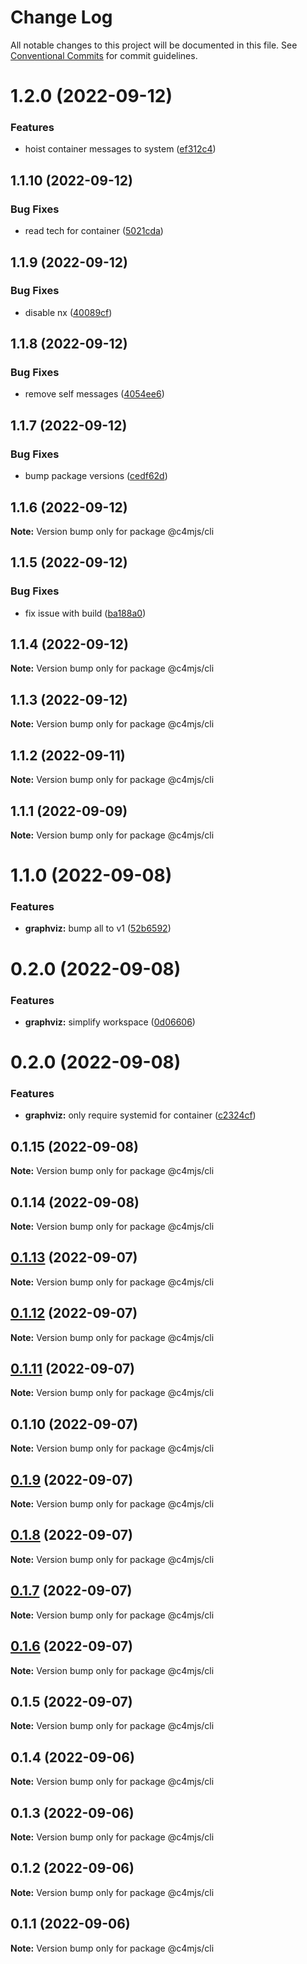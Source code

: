 # Change Log

All notable changes to this project will be documented in this file.
See [Conventional Commits](https://conventionalcommits.org) for commit guidelines.

# 1.2.0 (2022-09-12)


### Features

* hoist container messages to system ([ef312c4](https://github.com/c4mjs/c4mjs/commit/ef312c46a9ba419eac57c0cab1d8b1775b0e94f3))





## 1.1.10 (2022-09-12)


### Bug Fixes

* read tech for container ([5021cda](https://github.com/c4mjs/c4mjs/commit/5021cda02dc7ecd86cf6b82eb543e236c5d64477))





## 1.1.9 (2022-09-12)


### Bug Fixes

* disable nx ([40089cf](https://github.com/c4mjs/c4mjs/commit/40089cf787b203cfc042b8d9859229502080ad3e))





## 1.1.8 (2022-09-12)


### Bug Fixes

* remove self messages ([4054ee6](https://github.com/c4mjs/c4mjs/commit/4054ee6d1d9b3981fc9249c8e9bc440565c2cdcf))





## 1.1.7 (2022-09-12)


### Bug Fixes

* bump package versions ([cedf62d](https://github.com/c4mjs/c4mjs/commit/cedf62d0fccc953d294455526920ce0a82e9c444))





## 1.1.6 (2022-09-12)

**Note:** Version bump only for package @c4mjs/cli





## 1.1.5 (2022-09-12)


### Bug Fixes

* fix issue with build ([ba188a0](https://github.com/c4mjs/c4mjs/commit/ba188a01bcc9f6e628e29ce7b59a3aea4828efd3))





## 1.1.4 (2022-09-12)

**Note:** Version bump only for package @c4mjs/cli





## 1.1.3 (2022-09-12)

**Note:** Version bump only for package @c4mjs/cli





## 1.1.2 (2022-09-11)

**Note:** Version bump only for package @c4mjs/cli





## 1.1.1 (2022-09-09)

**Note:** Version bump only for package @c4mjs/cli





# 1.1.0 (2022-09-08)


### Features

* **graphviz:** bump all to v1 ([52b6592](https://github.com/c4mjs/c4mjs/commit/52b65923d4e87b84f2b5785cc72f0beed318b15f))





# 0.2.0 (2022-09-08)


### Features

* **graphviz:** simplify workspace ([0d06606](https://github.com/c4mjs/c4mjs/commit/0d06606c63ecb25430e1912ca7f90cd102df8e06))





# 0.2.0 (2022-09-08)


### Features

* **graphviz:** only require systemid for container ([c2324cf](https://github.com/c4mjs/c4mjs/commit/c2324cfa17912ef1b5a6b770dad5aa66a2a88fc1))





## 0.1.15 (2022-09-08)

**Note:** Version bump only for package @c4mjs/cli





## 0.1.14 (2022-09-08)

**Note:** Version bump only for package @c4mjs/cli





## [0.1.13](https://github.com/JonathanTurnock/c4mjs/compare/@c4mjs/cli@0.1.12...@c4mjs/cli@0.1.13) (2022-09-07)

**Note:** Version bump only for package @c4mjs/cli





## [0.1.12](https://github.com/JonathanTurnock/c4mjs/compare/@c4mjs/cli@0.1.11...@c4mjs/cli@0.1.12) (2022-09-07)

**Note:** Version bump only for package @c4mjs/cli





## [0.1.11](https://github.com/JonathanTurnock/c4mjs/compare/@c4mjs/cli@0.1.10...@c4mjs/cli@0.1.11) (2022-09-07)

**Note:** Version bump only for package @c4mjs/cli





## 0.1.10 (2022-09-07)

**Note:** Version bump only for package @c4mjs/cli





## [0.1.9](https://github.com/JonathanTurnock/c4mjs/compare/@c4mjs/cli@0.1.8...@c4mjs/cli@0.1.9) (2022-09-07)

**Note:** Version bump only for package @c4mjs/cli





## [0.1.8](https://github.com/JonathanTurnock/c4mjs/compare/@c4mjs/cli@0.1.7...@c4mjs/cli@0.1.8) (2022-09-07)

**Note:** Version bump only for package @c4mjs/cli





## [0.1.7](https://github.com/JonathanTurnock/c4mjs/compare/@c4mjs/cli@0.1.6...@c4mjs/cli@0.1.7) (2022-09-07)

**Note:** Version bump only for package @c4mjs/cli





## [0.1.6](https://github.com/JonathanTurnock/c4mjs/compare/@c4mjs/cli@0.1.5...@c4mjs/cli@0.1.6) (2022-09-07)

**Note:** Version bump only for package @c4mjs/cli





## 0.1.5 (2022-09-07)

**Note:** Version bump only for package @c4mjs/cli





## 0.1.4 (2022-09-06)

**Note:** Version bump only for package @c4mjs/cli





## 0.1.3 (2022-09-06)

**Note:** Version bump only for package @c4mjs/cli





## 0.1.2 (2022-09-06)

**Note:** Version bump only for package @c4mjs/cli





## 0.1.1 (2022-09-06)

**Note:** Version bump only for package @c4mjs/cli
